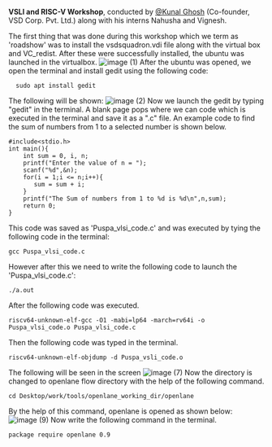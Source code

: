**VSLI and RISC-V Workshop**,
conducted by [@Kunal Ghosh](https://www.bing.com/ck/a?!&&p=2de3e48401de7d6dd3f119d2c2e40a7f16af2d22630c475ff714bdbf4b5a172eJmltdHM9MTczNDA0ODAwMA&ptn=3&ver=2&hsh=4&fclid=1f22b90d-2986-6283-39ce-aabb2813638e&psq=kunal+ghosh+vlsi&u=a1aHR0cHM6Ly9pbi5saW5rZWRpbi5jb20vaW4va3VuYWwtZ2hvc2gtdmxzaXN5c3RlbWRlc2lnbi1jb20tMjgwODQ4MzY&ntb=1) (Co-founder, VSD Corp. Pvt. Ltd.) along with his interns Nahusha and Vignesh.

The first thing that was done during this workshop which we term as 'roadshow' was to install the vsdsquadron.vdi file along with the virtual box and VC_redist. After these were successfully installed, the ubuntu was launched in the virtualbox.
![image (1)](https://github.com/user-attachments/assets/0c3e71a8-ff6c-40bb-8d86-248685dd745d)
After the ubuntu was opened, we open the terminal and install gedit using the following code:
```
  sudo apt install gedit
```
The following will be shown:
![image (2)](https://github.com/user-attachments/assets/b53112da-9357-4be6-abec-1a3307ad2fc5)
Now we launch the gedit by typing "gedit" in the terminal. A blank page pops where we can code which is executed in the terminal and save it as a ".c" file. An example code to find the sum of numbers from 1 to a selected number is shown below.
```
#include<stdio.h>  
int main(){  
    int sum = 0, i, n;  
    printf("Enter the value of n = ");  
    scanf("%d",&n);  
    for(i = 1;i <= n;i++){  
       sum = sum + i;  
    }  
    printf("The Sum of numbers from 1 to %d is %d\n",n,sum);  
    return 0;  
}
```
This code was saved as 'Puspa_vlsi_code.c' and was executed by tying the following code in the terminal:
```
gcc Puspa_vlsi_code.c
```
However after this we need to write the following code to launch the 'Puspa_vlsi_code.c':
```
./a.out
```
After the following code was executed.
```
riscv64-unknown-elf-gcc -O1 -mabi=lp64 -march=rv64i -o Puspa_vlsi_code.o Puspa_vlsi_code.c
```
Then the following code was typed in the terminal.
```
riscv64-unknown-elf-objdump -d Puspa_vsli_code.o
```
The following will be seen in the screen
![image (7)](https://github.com/user-attachments/assets/259bf9d2-1cac-4663-a360-b13d574d0cc0)
Now the directory is changed to openlane flow directory with the help of the following command.
```
cd Desktop/work/tools/openlane_working_dir/openlane
```
By the help of this command, openlane is opened as shown below:
![image (9)](https://github.com/user-attachments/assets/777d065d-f39a-4c0b-8c97-3407a3c79d67)
Now write the following command in the terminal.
```
package require openlane 0.9
```


